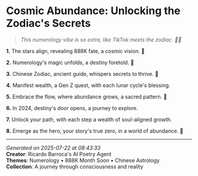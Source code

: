 # Cosmic Abundance: Unlocking the Zodiac's Secrets

> *This numerology vibe is so extra, like TikTok meets the zodiac. 🌠🎥*

**1.** The stars align, revealing 888K fate, a cosmic vision. 🌌


**2.** Numerology's magic unfolds, a destiny foretold. 🔑


**3.** Chinese Zodiac, ancient guide, whispers secrets to thrive. 🐉


**4.** Manifest wealth, a Gen Z quest, with each lunar cycle's blessing.


**5.** Embrace the flow, where abundance grows, a sacred pattern. 🌙


**6.** In 2024, destiny's door opens, a journey to explore.


**7.** Unlock your path, with each step a wealth of soul-aligned growth.


**8.** Emerge as the hero, your story's true zero, in a world of abundance. 🌟



---

*Generated on 2025-07-22 at 08:43:33*  
**Creator**: Ricardo Barroca's AI Poetry Agent  
**Themes**: Numerology • 888K Month Soon • Chinese Astrology  
**Collection**: A journey through consciousness and reality